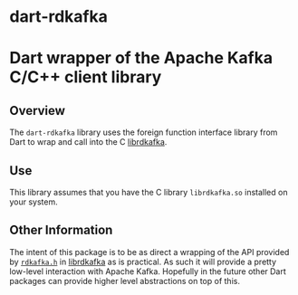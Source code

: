 # dart-rdkafka
# Dart wrapper of the Apache Kafka C/C++ client library

## Overview

The `dart-rdkafka` library uses the foreign function interface library from Dart
to wrap and call into the C [librdkafka](https://github.com/edenhill/librdkafka).

## Use

This library assumes that you have the C library `librdkafka.so` installed on your system.

## Other Information

The intent of this package is to be as  direct a wrapping of the API provided by
[`rdkafka.h`](https://github.com/edenhill/librdkafka/blob/master/src/rdkafka.h) in
[librdkafka](https://github.com/edenhill/librdkafka) as is practical. As such it
will provide a pretty low-level interaction with Apache Kafka. Hopefully in the
future other Dart packages can provide higher level abstractions on top of this.
